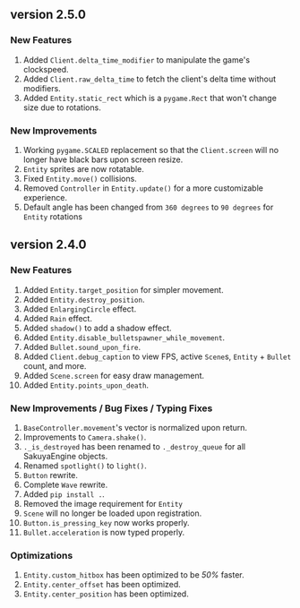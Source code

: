 ## version 2.5.0
### New Features
1. Added `Client.delta_time_modifier` to manipulate the game's clockspeed.
2. Added `Client.raw_delta_time` to fetch the client's delta time without modifiers.
3. Added `Entity.static_rect` which is a `pygame.Rect` that won't change size due to rotations.

### New Improvements
1. Working `pygame.SCALED` replacement so that the `Client.screen` will no longer have black bars upon screen resize.
2. `Entity` sprites are now rotatable.
3. Fixed `Entity.move()` collisions.
4. Removed `Controller` in `Entity.update()` for a more customizable experience.
5. Default angle has been changed from `360 degrees` to `90 degrees` for `Entity` rotations

## version 2.4.0
### New Features
1. Added `Entity.target_position` for simpler movement.
2. Added `Entity.destroy_position`.
3. Added `EnlargingCircle` effect.
4. Added `Rain` effect.
5. Added `shadow()` to add a shadow effect.
6. Added `Entity.disable_bulletspawner_while_movement`.
7. Added `Bullet.sound_upon_fire`.
8. Added `Client.debug_caption` to view FPS, active `Scene`s, `Entity` + `Bullet` count, and more.
9. Added `Scene.screen` for easy draw management.
10. Added `Entity.points_upon_death`.

### New Improvements / Bug Fixes / Typing Fixes
1. `BaseController.movement`'s vector is normalized upon return.
2. Improvements to `Camera.shake()`.
3. `._is_destroyed` has been renamed to `._destroy_queue` for all SakuyaEngine objects.
4. Renamed `spotlight()` to `light()`.
5. `Button` rewrite.
6. Complete `Wave` rewrite.
8. Added `pip install .`.
9. Removed the image requirement for `Entity`
10. `Scene` will no longer be loaded upon registration.
11. `Button.is_pressing_key` now works properly.
12. `Bullet.acceleration` is now typed properly.

### Optimizations
1. `Entity.custom_hitbox` has been optimized to be *50%* faster.
2. `Entity.center_offset` has been optimized.
3. `Entity.center_position` has been optimized.